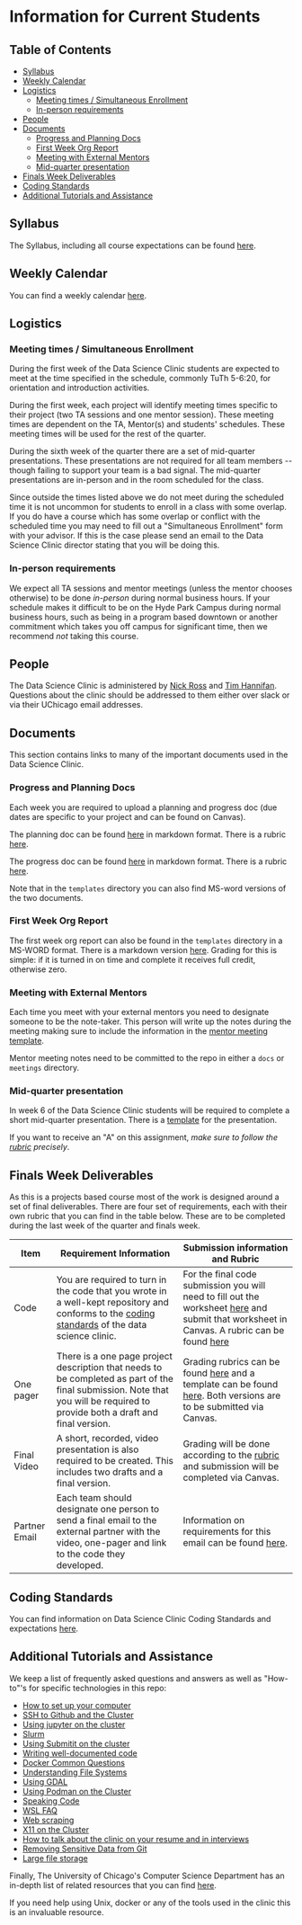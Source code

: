 # Information for Current Students
## Table of Contents
<!-- do not change TOC, generated from script -->
<!-- `npx markdown-toc -i students/index.md` --> 

<!-- toc -->

- [Syllabus](#syllabus)
- [Weekly Calendar](#weekly-calendar)
- [Logistics](#logistics)
  * [Meeting times / Simultaneous Enrollment](#meeting-times--simultaneous-enrollment)
  * [In-person requirements](#in-person-requirements)
- [People](#people)
- [Documents](#documents)
  * [Progress and Planning Docs](#progress-and-planning-docs)
  * [First Week Org Report](#first-week-org-report)
  * [Meeting with External Mentors](#meeting-with-external-mentors)
  * [Mid-quarter presentation](#mid-quarter-presentation)
- [Finals Week Deliverables](#finals-week-deliverables)
- [Coding Standards](#coding-standards)
- [Additional Tutorials and Assistance](#additional-tutorials-and-assistance)

<!-- tocstop -->

## Syllabus
The Syllabus, including all course expectations can be found [here](../syllabus/syllabus.md).

## Weekly Calendar
You can find a weekly calendar [here](../syllabus/weekly-plan.md). 

## Logistics
### Meeting times / Simultaneous Enrollment

During the first week of the Data Science Clinic students are expected to meet at the time specified in the schedule, commonly TuTh 5-6:20, for orientation and introduction activities. 

During the first week, each project will identify meeting times specific to their project (two TA sessions and one mentor session). These meeting times are dependent on the TA, Mentor(s) and students' schedules. These meeting times will be used for the rest of the quarter.

During the sixth week of the quarter there are a set of mid-quarter presentations. These presentations are not required for all team members -- though failing to support your team is a bad signal. The mid-quarter presentations are in-person and in the room scheduled for the class.

Since outside the times listed above we do not meet during the scheduled time it is not uncommon for students to enroll in a class with some overlap. If you do have a course which has some overlap or conflict with the scheduled time you may need to fill out a "Simultaneous Enrollment" form with your advisor. If this is the case please send an email to the Data Science Clinic director stating that you will be doing this.

### In-person requirements

We expect all TA sessions and mentor meetings (unless the mentor chooses otherwise) to be done _in-person_ during normal business hours. If your schedule makes it difficult to be on the Hyde Park Campus during normal business hours, such as being in a program based downtown or another commitment which takes you off campus for significant time, then we recommend _not_ taking this course.


## People

The Data Science Clinic is administered by [Nick Ross](https://nickross.site) and [Tim Hannifan](https://github.com/timhannifan). Questions about the clinic should be addressed to them either over slack or via their UChicago email addresses.  


## Documents 

This section contains links to many of the important documents used in the Data Science Clinic. 


### Progress and Planning Docs

Each week you are required to upload a planning and progress doc (due dates are specific to your project and can be found on Canvas). 

The planning doc can be found [here](../templates/planning-doc.md) in markdown format. There is a rubric [here](../rubrics/planning-doc-rubric.md).

The progress doc can be found [here](../templates/progress-doc.md) in markdown format. There is a rubric [here](../rubrics/progress-doc-rubric.md).

Note that in the `templates` directory you can also find MS-word versions of the two documents.

### First Week Org Report

The first week org report can also be found in the `templates` directory in a MS-WORD format. There is a markdown version [here](../templates/week-1-org-report.md). Grading for this is simple: if it is turned in on time and complete it receives full credit, otherwise zero.

### Meeting with External Mentors

Each time you meet with your external mentors you need to designate someone to be the note-taker. This person will write up the notes during the meeting making sure to include the information in the [mentor meeting template](../templates/mentor-meeting.md).

Mentor meeting notes need to be committed to the repo in either a `docs` or `meetings` directory.

### Mid-quarter presentation

In week 6 of the Data Science Clinic students will be required to complete a short mid-quarter presentation. There is a [template](../templates/midquarter-presentation-template.pptx) for the presentation. 

If you want to receive an "A" on this assignment, _make sure to follow the [rubric](../rubrics/mid-quarter-presentation-rubric.md) precisely_.

## Finals Week Deliverables

As this is a projects based course most of the work is designed around a set of final deliverables. There are four set of requirements, each with their own rubric that you can find in the table below. These are to be completed during the last week of the quarter and finals week.

| Item | Requirement Information | Submission information and Rubric | 
| --- | --- | --- |
| Code | You are required to turn in the code that you wrote in a well-kept repository and conforms to the [coding standards](../coding-standards/coding-standards.md) of the data science clinic. | For the final code submission you will need to fill out the worksheet [here](../templates/final-technical-submission.md) and submit that worksheet in Canvas. A rubric can be found [here](../rubrics/final-technical-cleanup.md) | 
| One pager | There is a one page project description that needs to be completed as part of the final submission. Note that you will be required to provide both a draft and final version. | Grading rubrics can be found [here](../rubrics/one-pager.md) and a template can be found [here](../templates/one-pager-template.docx). Both versions are to be submitted via Canvas. |
| Final Video | A short, recorded, video presentation is also required to be created. This includes two drafts and a final version. | Grading will be done according to the [rubric](../rubrics/final-video.md) and submission will be completed via Canvas. |
| Partner Email | Each team should designate one person to send a final email to the external partner with the video, one-pager and link to the code they developed. | Information on requirements for this email can be found [here](../rubrics/final-email.md). | 

## Coding Standards
You can find information on Data Science Clinic Coding Standards and expectations [here](../coding-standards/coding-standards.md).


## Additional Tutorials and Assistance
We keep a list of frequently asked questions and answers as well as "How-to"'s for specific technologies in this repo:

* [How to set up your computer](../tutorials/clinic-computer-setup.md)
* [SSH to Github and the Cluster](../tutorials/ssh_github_cluster.md)
* [Using jupyter on the cluster](../tutorials/get-jupyter-working.md)
* [Slurm](../tutorials/slurm.md)
* [Using Submitit on the cluster](../tutorials/submit-it.md)
* [Writing well-documented code](../coding-standards/code-example.md)
* [Docker Common Questions](../tutorials/Docker.md)
* [Understanding File Systems](../tutorials/filepaths.md)
* [Using GDAL](../tutorials/geopandas-dockerfile.md)
* [Using Podman on the Cluster](../tutorials/podman.md)
* [Speaking Code](../tutorials/speaking-code.md)
* [WSL FAQ](../tutorials/WSL.md)
* [Web scraping](../tutorials/web_scraping.md)
* [X11 on the Cluster](../tutorials/X11.md)
* [How to talk about the clinic on your resume and in interviews](../tutorials/resume-interviews.md)
* [Removing Sensitive Data from Git](../tutorials/remove_data_git.md)
* [Large file storage](../tutorials/large_file_storage.md)

Finally, The University of Chicago's Computer Science Department has an in-depth list of related resources that you can find [here](https://uchicago-cs.github.io/student-resource-guide/). 

If you need help using Unix, docker or any of the tools used in the clinic this is an invaluable resource.